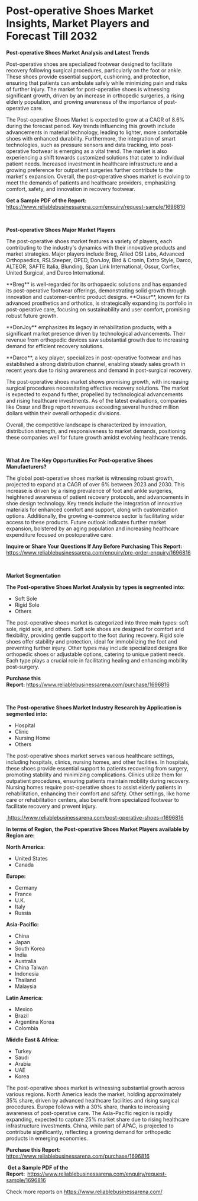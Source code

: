 <p><h1>Post-operative Shoes Market Insights, Market Players and Forecast Till 2032</h1></p><p><strong>Post-operative Shoes Market Analysis and Latest Trends</strong></p>
<p><p>Post-operative shoes are specialized footwear designed to facilitate recovery following surgical procedures, particularly on the foot or ankle. These shoes provide essential support, cushioning, and protection, ensuring that patients can ambulate safely while minimizing pain and risks of further injury. The market for post-operative shoes is witnessing significant growth, driven by an increase in orthopedic surgeries, a rising elderly population, and growing awareness of the importance of post-operative care.</p><p>The Post-operative Shoes Market is expected to grow at a CAGR of 8.6% during the forecast period. Key trends influencing this growth include advancements in material technology, leading to lighter, more comfortable shoes with enhanced durability. Furthermore, the integration of smart technologies, such as pressure sensors and data tracking, into post-operative footwear is emerging as a vital trend. The market is also experiencing a shift towards customized solutions that cater to individual patient needs. Increased investment in healthcare infrastructure and a growing preference for outpatient surgeries further contribute to the market's expansion. Overall, the post-operative shoes market is evolving to meet the demands of patients and healthcare providers, emphasizing comfort, safety, and innovation in recovery footwear.</p></p>
<p><strong>Get a Sample PDF of the Report:&nbsp;</strong> <a href="https://www.reliablebusinessarena.com/enquiry/request-sample/1696816?utm_campaign=2146&utm_medium=2&utm_source=Github&utm_content=ia&utm_term=27032025&utm_id=post-operative-shoes">https://www.reliablebusinessarena.com/enquiry/request-sample/1696816</a></p>
<p>&nbsp;</p>
<p><strong>Post-operative Shoes Major Market Players</strong></p>
<p><p>The post-operative shoes market features a variety of players, each contributing to the industry's dynamics with their innovative products and market strategies. Major players include Breg, Allied OSI Labs, Advanced Orthopaedics, RSLSteeper, OPED, DonJoy, Bird & Cronin, Extro Style, Darco, ALTEOR, SAFTE Italia, Blunding, Span Link International, Ossur, Corflex, United Surgical, and Darco International.</p><p>**Breg** is well-regarded for its orthopaedic solutions and has expanded its post-operative footwear offerings, demonstrating solid growth through innovation and customer-centric product designs. **Ossur**, known for its advanced prosthetics and orthotics, is strategically expanding its portfolio in post-operative care, focusing on sustainability and user comfort, promising robust future growth.</p><p>**DonJoy** emphasizes its legacy in rehabilitation products, with a significant market presence driven by technological advancements. Their revenue from orthopedic devices saw substantial growth due to increasing demand for efficient recovery solutions.</p><p>**Darco**, a key player, specializes in post-operative footwear and has established a strong distribution channel, enabling steady sales growth in recent years due to rising awareness and demand in post-surgical recovery.</p><p>The post-operative shoes market shows promising growth, with increasing surgical procedures necessitating effective recovery solutions. The market is expected to expand further, propelled by technological advancements and rising healthcare investments. As of the latest evaluations, companies like Ossur and Breg report revenues exceeding several hundred million dollars within their overall orthopedic divisions.</p><p>Overall, the competitive landscape is characterized by innovation, distribution strength, and responsiveness to market demands, positioning these companies well for future growth amidst evolving healthcare trends.</p></p>
<p>&nbsp;</p>
<p><strong>What Are The Key Opportunities For Post-operative Shoes Manufacturers?</strong></p>
<p><p>The global post-operative shoes market is witnessing robust growth, projected to expand at a CAGR of over 6% between 2023 and 2030. This increase is driven by a rising prevalence of foot and ankle surgeries, heightened awareness of patient recovery protocols, and advancements in shoe design technology. Key trends include the integration of innovative materials for enhanced comfort and support, along with customization options. Additionally, the growing e-commerce sector is facilitating wider access to these products. Future outlook indicates further market expansion, bolstered by an aging population and increasing healthcare expenditure focused on postoperative care.</p></p>
<p><strong>Inquire or Share Your Questions If Any Before Purchasing This Report:</strong> <a href="https://www.reliablebusinessarena.com/enquiry/pre-order-enquiry/1696816?utm_campaign=2146&utm_medium=2&utm_source=Github&utm_content=ia&utm_term=27032025&utm_id=post-operative-shoes">https://www.reliablebusinessarena.com/enquiry/pre-order-enquiry/1696816</a></p>
<p>&nbsp;</p>
<p><strong>Market Segmentation</strong></p>
<p><strong>The Post-operative Shoes Market Analysis by types is segmented into:</strong></p>
<p><ul><li>Soft Sole</li><li>Rigid Sole</li><li>Others</li></ul></p>
<p><p>The post-operative shoes market is categorized into three main types: soft sole, rigid sole, and others. Soft sole shoes are designed for comfort and flexibility, providing gentle support to the foot during recovery. Rigid sole shoes offer stability and protection, ideal for immobilizing the foot and preventing further injury. Other types may include specialized designs like orthopedic shoes or adjustable options, catering to unique patient needs. Each type plays a crucial role in facilitating healing and enhancing mobility post-surgery.</p></p>
<p><strong>Purchase this Report:&nbsp;</strong><a href="https://www.reliablebusinessarena.com/purchase/1696816?utm_campaign=2146&utm_medium=2&utm_source=Github&utm_content=ia&utm_term=27032025&utm_id=post-operative-shoes">https://www.reliablebusinessarena.com/purchase/1696816</a></p>
<p>&nbsp;</p>
<p><strong>The Post-operative Shoes Market Industry Research by Application is segmented into:</strong></p>
<p><ul><li>Hospital</li><li>Clinic</li><li>Nursing Home</li><li>Others</li></ul></p>
<p><p>The post-operative shoes market serves various healthcare settings, including hospitals, clinics, nursing homes, and other facilities. In hospitals, these shoes provide essential support to patients recovering from surgery, promoting stability and minimizing complications. Clinics utilize them for outpatient procedures, ensuring patients maintain mobility during recovery. Nursing homes require post-operative shoes to assist elderly patients in rehabilitation, enhancing their comfort and safety. Other settings, like home care or rehabilitation centers, also benefit from specialized footwear to facilitate recovery and prevent injury.</p></p>
<p><a href="https://www.reliablebusinessarena.com/post-operative-shoes-r1696816?utm_campaign=2146&utm_medium=2&utm_source=Github&utm_content=ia&utm_term=27032025&utm_id=post-operative-shoes">&nbsp;https://www.reliablebusinessarena.com/post-operative-shoes-r1696816</a></p>
<p><strong>In terms of Region, the Post-operative Shoes Market Players available by Region are:</strong></p>
<p>
    <p> <strong> North America: </strong>
        <ul>
            <li>United States</li>
            <li>Canada</li>
        </ul>
        </p> 
    <p> <strong> Europe: </strong>
        <ul>
            <li>Germany</li>
            <li>France</li>
            <li>U.K.</li>
            <li>Italy</li>
            <li>Russia</li>
        </ul>
        </p> 
    <p> <strong> Asia-Pacific: </strong>
        <ul>
            <li>China</li>
            <li>Japan</li>
            <li>South Korea</li>
            <li>India</li>
            <li>Australia</li>
            <li>China Taiwan</li>
            <li>Indonesia</li>
            <li>Thailand</li>
            <li>Malaysia</li>
        </ul>
        </p> 
    <p> <strong> Latin America: </strong>
        <ul>
            <li>Mexico</li>
            <li>Brazil</li>
            <li>Argentina Korea</li>
            <li>Colombia</li>
        </ul>
        </p> 
    <p> <strong> Middle East & Africa: </strong>
        <ul>
            <li>Turkey</li>
            <li>Saudi</li>
            <li>Arabia</li>
            <li>UAE</li>
            <li>Korea</li>
        </ul>
    </p>
    </p>
<p><p>The post-operative shoes market is witnessing substantial growth across various regions. North America leads the market, holding approximately 35% share, driven by advanced healthcare facilities and rising surgical procedures. Europe follows with a 30% share, thanks to increasing awareness of post-operative care. The Asia-Pacific region is rapidly expanding, expected to capture 25% market share due to rising healthcare infrastructure investments. China, while part of APAC, is projected to contribute significantly, reflecting a growing demand for orthopedic products in emerging economies.</p></p>
<p><strong>Purchase this Report: </strong><a href="https://www.reliablebusinessarena.com/purchase/1696816?utm_campaign=2146&utm_medium=2&utm_source=Github&utm_content=ia&utm_term=27032025&utm_id=post-operative-shoes">https://www.reliablebusinessarena.com/purchase/1696816</a></p>
<p>&nbsp;<strong>Get a Sample PDF of the Report:&nbsp;&nbsp;</strong><a href="https://www.reliablebusinessarena.com/enquiry/request-sample/1696816?utm_campaign=2146&utm_medium=2&utm_source=Github&utm_content=ia&utm_term=27032025&utm_id=post-operative-shoes">https://www.reliablebusinessarena.com/enquiry/request-sample/1696816</a></p>
<p><strong></strong></p>
<p>Check more reports on <a href="https://www.reliablebusinessarena.com/?utm_campaign=2146&utm_medium=2&utm_source=Github&utm_content=ia&utm_term=27032025&utm_id=post-operative-shoes">https://www.reliablebusinessarena.com/</a></p>